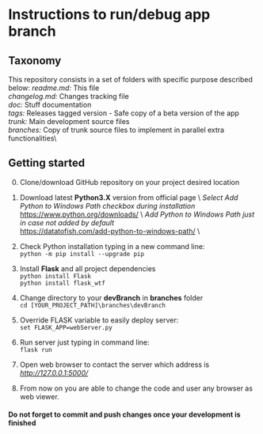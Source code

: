 **Instructions to run/debug app branch**
================================================
## Taxonomy
This repository consists in a set of folders with specific purpose described below:
	*readme.md:* 		This file\
	*changelog.md:* 	Changes tracking file\
	*doc:*				Stuff documentation\
	*tags:*				Releases tagged version - Safe copy of a beta version of the app\
	*trunk:*			Main development source files\
	*branches:*			Copy of trunk source files to implement in parallel extra functionalities\
	
## Getting started
0.	Clone/download GitHub repository on your project desired location

1. 	Download latest **Python3.X** version from official page \ 
	*Select Add Python to Windows Path checkbox during installation* \
		https://www.python.org/downloads/ \ 
	*Add Python to Windows Path just in case not added by default* \
		https://datatofish.com/add-python-to-windows-path/ \
		
2. 	Check Python installation typing in a new command line:\
	``python -m pip install --upgrade pip``
	
3.	Install **Flask** and all project dependencies\
	``python install Flask``\
	``python install flask_wtf``
	
4.	Change directory to your **devBranch** in **branches** folder\
	``cd [YOUR_PROJECT_PATH]\branches\devBranch``
	
5.	Override FLASK variable to easily deploy server:\
	``set FLASK_APP=webServer.py``
	
6.	Run server just typing in command line:\
	``flask run``
	
7.	Open web browser to contact the server which address is *http://127.0.0.1:5000/* 

8.	From now on you are able to change the code and user any browser as web viewer.

#### Do not forget to commit and push changes once your development is finished
	